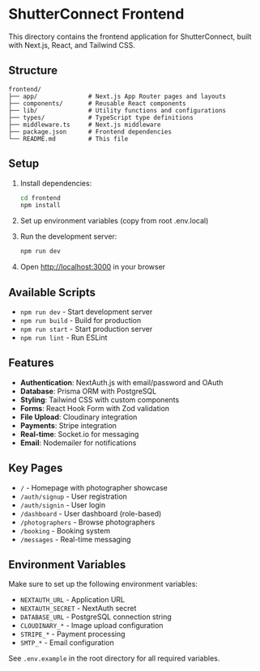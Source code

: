 # ShutterConnect Frontend

This directory contains the frontend application for ShutterConnect, built with Next.js, React, and Tailwind CSS.

## Structure

```
frontend/
├── app/              # Next.js App Router pages and layouts
├── components/       # Reusable React components
├── lib/              # Utility functions and configurations
├── types/            # TypeScript type definitions
├── middleware.ts     # Next.js middleware
├── package.json      # Frontend dependencies
└── README.md         # This file
```

## Setup

1. Install dependencies:
   ```bash
   cd frontend
   npm install
   ```

2. Set up environment variables (copy from root .env.local)

3. Run the development server:
   ```bash
   npm run dev
   ```

4. Open [http://localhost:3000](http://localhost:3000) in your browser

## Available Scripts

- `npm run dev` - Start development server
- `npm run build` - Build for production
- `npm run start` - Start production server
- `npm run lint` - Run ESLint

## Features

- **Authentication**: NextAuth.js with email/password and OAuth
- **Database**: Prisma ORM with PostgreSQL
- **Styling**: Tailwind CSS with custom components
- **Forms**: React Hook Form with Zod validation
- **File Upload**: Cloudinary integration
- **Payments**: Stripe integration
- **Real-time**: Socket.io for messaging
- **Email**: Nodemailer for notifications

## Key Pages

- `/` - Homepage with photographer showcase
- `/auth/signup` - User registration
- `/auth/signin` - User login
- `/dashboard` - User dashboard (role-based)
- `/photographers` - Browse photographers
- `/booking` - Booking system
- `/messages` - Real-time messaging

## Environment Variables

Make sure to set up the following environment variables:

- `NEXTAUTH_URL` - Application URL
- `NEXTAUTH_SECRET` - NextAuth secret
- `DATABASE_URL` - PostgreSQL connection string
- `CLOUDINARY_*` - Image upload configuration
- `STRIPE_*` - Payment processing
- `SMTP_*` - Email configuration

See `.env.example` in the root directory for all required variables.

